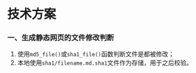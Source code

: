 # 技术方案

### 一、生成静态网页的文件修改判断

1. 使用`md5_file()`或`sha1_file()`函数判断文件是都被修改；
2. 本地使用`sha1/filename.md.sha1`文件作为存储，用于之后校验。
